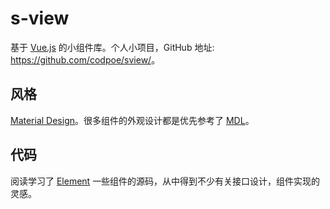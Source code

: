 # s-view
基于 [Vue.js](https://vuejs.org/) 的小组件库。个人小项目，GitHub 地址: <a href="https://github.com/codpoe/sview/">https://github.com/codpoe/sview/</a>。

## 风格
[Material Design](https://material.io/)。很多组件的外观设计都是优先参考了 [MDL](https://getmdl.io/)。

## 代码
阅读学习了 [Element](https://github.com/ElemeFE/element/) 一些组件的源码，从中得到不少有关接口设计，组件实现的灵感。

